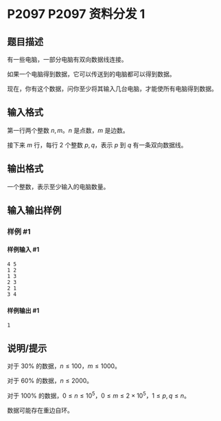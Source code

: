 # P2097 P2097 资料分发 1

## 题目描述

有一些电脑，一部分电脑有双向数据线连接。

如果一个电脑得到数据，它可以传送到的电脑都可以得到数据。

现在，你有这个数据，问你至少将其输入几台电脑，才能使所有电脑得到数据。

## 输入格式

第一行两个整数 $n,m$。$n$ 是点数，$m$ 是边数。

接下来 $m$ 行，每行 $2$ 个整数 $p,q$，表示 $p$ 到 $q$ 有一条双向数据线。

## 输出格式

一个整数，表示至少输入的电脑数量。

## 输入输出样例

### 样例 #1

#### 样例输入 #1

```
4 5
1 2
1 3
2 3
2 1
3 4
```

#### 样例输出 #1

```
1
```

## 说明/提示

对于 $30\%$ 的数据，$n \le 100$，$m \le 1000$。

对于 $60\%$ 的数据，$n \le 2000$。

对于 $100\%$ 的数据，$0 \le n \le 10^5$，$0 \le m \le 2 \times 10^5$，$1 \le p,q \le n$。

数据可能存在重边自环。

